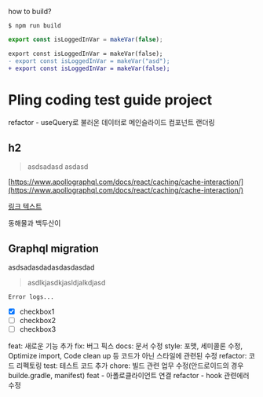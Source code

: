 how to build?

```
$ npm run build
```

```js
export const isLoggedInVar = makeVar(false);
```

```diff
export const isLoggedInVar = makeVar(false);
- export const isLoggedInVar = makeVar("asd");
+ export const isLoggedInVar = makeVar(false);
```

# Pling coding test guide project

refactor - useQuery로 불러온 데이터로 메인슬라이드 컴포넌트 랜더링

## h2

> asdsadasd
> asdasd

[https://www.apollographql.com/docs/react/caching/cache-interaction/](https://www.apollographql.com/docs/react/caching/cache-interaction/)

[링크 텍스트](https://www.apollographql.com/docs/react/caching/cache-interaction/)

동해물과 백두산이

## Graphql migration

asdsadasdadasdasdasdad

> asdlkjasdkjasldjalkdjasd

```
Error logs...
```

- [x] checkbox1
- [ ] checkbox2
- [ ] checkbox3

feat: 새로운 기능 추가
fix: 버그 픽스
docs: 문서 수정
style: 포맷, 세미콜론 수정, Optimize import, Code clean up 등 코드가 아닌 스타일에 관련된 수정
refactor: 코드 리펙토링
test: 테스트 코드 추가
chore: 빌드 관련 업무 수정(안드로이드의 경우 builde.gradle, manifest)
feat - 아폴로클라이언트 연결
refactor - hook 관련에러 수정
